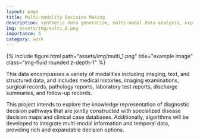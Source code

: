 ```yaml
---
layout: page
title: Multi-modality Decision Making
description: synthetic data generation, multi-modal data analysis, explainable decision making 
img: assets/img/multi_0.png
importance: 4
category: work
---
```



<div class="row">
    <div class="col-sm mt-3 mt-md-0">
        {% include figure.html path="assets/img/multi_1.png" title="example image" class="img-fluid rounded z-depth-1" %}
    </div>
</div>
<!-- <div class="caption">
    This image can also have a caption. It's like magic.
</div> -->

This data encompasses a variety of modalities including imaging, text, and structured data, and includes medical histories, imaging examinations, surgical records, pathology reports, laboratory test reports, discharge summaries, and follow-up records.

This project intends to explore the knowledge representation of diagnostic decision pathways that are jointly constructed with specialized disease decision maps and clinical case databases. Additionally, algorithms will be developed to integrate multi-modal information and temporal data, providing rich and expandable decision options.



